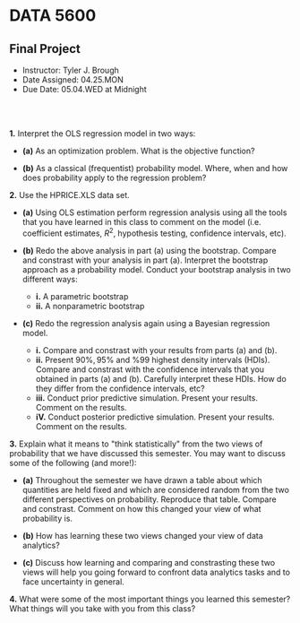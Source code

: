 # __DATA 5600__

## __Final Project__


* Instructor: Tyler J. Brough
* Date Assigned: 04.25.MON
* Due Date: 05.04.WED at Midnight

<br>
<br>

__1.__ Interpret the OLS regression model in two ways:

* __(a)__ As an optimization problem. What is the objective function? 

* __(b)__ As a classical (frequentist) probability model. Where, when and how does probability apply to the regression problem? 


__2.__ Use the HPRICE.XLS data set.

* __(a)__ Using OLS estimation perform regression analysis using all the tools that you have learned in this class to comment on the model (i.e. coefficient estimates, $R^{2}$, hypothesis testing, confidence intervals, etc).

* __(b)__ Redo the above analysis in part (a) using the bootstrap. Compare and constrast with your analysis in part (a). Interpret the bootstrap approach as a probability model. Conduct your bootstrap analysis in two different ways: 
    - __i.__ A parametric bootstrap
    - __ii.__ A nonparametric bootstrap
    
* __(c)__ Redo the regression analysis again using a Bayesian regression model. 
    - __i.__ Compare and constrast with your results from parts (a) and (b).
    - __ii.__ Present $90\%, 95\%$ and $\%99$ highest density intervals (HDIs). Compare and constrast with the confidence intervals that you obtained in parts (a) and (b). Carefully interpret these HDIs. How do they differ from the confidence intervals, etc?
    - __iii.__ Conduct prior predictive simulation. Present your results. Comment on the results.
    - __iV.__ Conduct posterior predictive simulation. Present your results. Comment on the results.
    
    
__3.__ Explain what it means to "think statistically" from the two views of probability that we have discussed this semester. You may want to discuss some of the following (and more!):

* __(a)__ Throughout the semester we have drawn a table about which quantities are held fixed and which are considered random from the two different perspectives on probability. Reproduce that table. Compare and constrast. Comment on how this changed your view of what probability is.

* __(b)__ How has learning these two views changed your view of data analytics? 

* __(c)__ Discuss how learning and comparing and constrasting these two views will help you going forward to confront data analytics tasks and to face uncertainty in general.


__4.__ What were some of the most important things you learned this semester? What things will you take with you from this class? 
